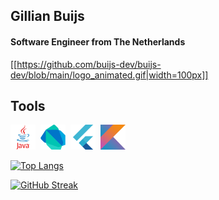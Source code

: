 ## Gillian Buijs
#### Software Engineer from The Netherlands

[[https://github.com/buijs-dev/buijs-dev/blob/main/logo_animated.gif|width=100px]]

## Tools

<div>
  <img src="https://github.com/devicons/devicon/blob/master/icons/java/java-original-wordmark.svg" title="Java" alt="Java" width="40" height="40"/>&nbsp;
  <img src="https://github.com/devicons/devicon/blob/master/icons/dart/dart-original.svg" title="Dart" alt="Dart" width="40" height="40"/>&nbsp;
  <img src="https://github.com/devicons/devicon/blob/master/icons/flutter/flutter-original.svg" title="Flutter" alt="Flutter" width="40" height="40"/>&nbsp;
      <img src="https://github.com/devicons/devicon/blob/master/icons/kotlin/kotlin-original.svg" title="Kotlin" alt="Kotlin" width="40" height="40"/>&nbsp;
</div>

[![Top Langs](https://github-readme-stats.vercel.app/api/top-langs/?username=buijs-dev&hide=Ruby,Shell&layout=compact&theme=tokyonight)](https://github.com/buijs-dev/github-readme-stats)

[![GitHub Streak](http://github-readme-streak-stats.herokuapp.com?user=buijs-dev&theme=tokyonight)](https://git.io/streak-stats)

<!-- 
Source for images: https://github.com/devicons/devicon/tree/master/icons
Source for streak: http://github-readme-streak-stats.herokuapp.com/demo/
Source for languages: https://github.com/anuraghazra/github-readme-stats#themes
Here are some ideas to get you started:

- 🔭 I’m currently working on ...
- 🌱 I’m currently learning ...
- 👯 I’m looking to collaborate on ...
- 🤔 I’m looking for help with ...
- 💬 Ask me about ...
- 📫 How to reach me: ...
- 😄 Pronouns: ...
- ⚡ Fun fact: ...
-->

